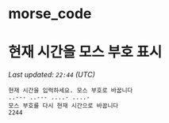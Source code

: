 # morse_code
# 현재 시간을 모스 부호 표시
<!-- MORSE_TIME_START -->
_Last updated: `22:44` (UTC)_

```
현재 시간을 입력하세요. 모스 부호로 바꿉니다
..--- ..--- ....- ....-
모스 부호를 다시 현재 시간으로 바꿉니다
2244
```
<!-- MORSE_TIME_END -->
